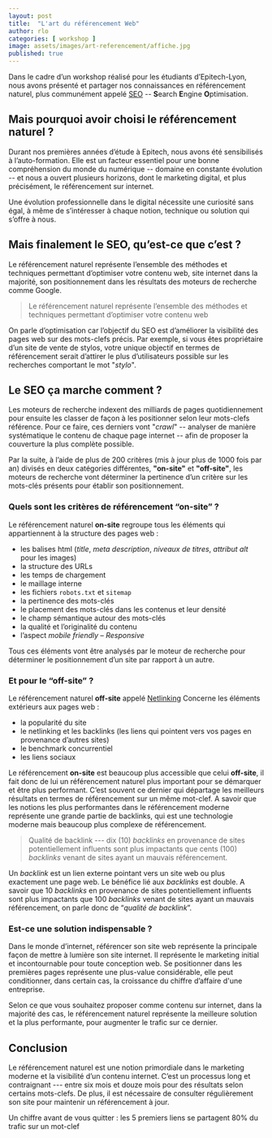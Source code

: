```yaml
---
layout: post
title:  "L'art du référencement Web"
author: rlo
categories: [ workshop ]
image: assets/images/art-referencement/affiche.jpg
published: true
---
```


Dans le cadre d’un workshop réalisé pour les étudiants d’Epitech-Lyon, nous avons présenté et partager nos connaissances en référencement naturel, plus communément appelé [SEO][1] -- **S**earch **E**ngine **O**ptimisation.

## Mais pourquoi avoir choisi le référencement naturel ?

Durant nos premières années d’étude à Epitech, nous avons été sensibilisés à l’auto-formation. Elle est un facteur essentiel pour une bonne compréhension du monde du numérique -- domaine en constante évolution -- et nous a ouvert plusieurs horizons, dont le marketing digital, et plus précisément, le référencement sur internet.

Une évolution professionnelle dans le digital nécessite une curiosité sans égal, à même de s’intéresser à chaque notion, technique ou solution qui s’offre à nous.

## Mais finalement le SEO, qu’est-ce que c’est ?

Le référencement naturel représente l’ensemble des méthodes et techniques permettant d’optimiser votre contenu web, site internet dans la majorité, son positionnement dans les résultats des moteurs de recherche comme Google.

> Le référencement naturel représente l’ensemble des méthodes et techniques permettant d’optimiser votre contenu web

On parle d’optimisation car l’objectif du SEO est d’améliorer la visibilité des pages web sur des mots-clefs précis. Par exemple, si vous êtes propriétaire d’un site de vente de stylos, votre unique objectif en termes de référencement serait d’attirer le plus d’utilisateurs possible sur les recherches comportant le mot "*stylo*".

## Le SEO ça marche comment ?

Les moteurs de recherche indexent des milliards de pages quotidiennement pour ensuite les classer de façon à les positionner selon leur mots-clefs référence. Pour ce faire, ces derniers vont "*crawl*" -- analyser de manière systématique le contenu de chaque page internet -- afin de proposer la couverture la plus complète possible.

Par la suite, à l’aide de plus de 200 critères (mis à jour plus de 1000 fois par an) divisés en deux catégories différentes, **"on-site"** et **"off-site"**, les moteurs de recherche vont déterminer la pertinence d’un critère sur les mots-clés présents pour établir son positionnement.

### Quels sont les critères de référencement “on-site” ?

Le référencement naturel **on-site** regroupe tous les éléments qui appartiennent à la structure des pages web :

- les balises html (*title*, *meta description*, *niveaux de titres*, *attribut alt* pour les images)
- la structure des URLs
- les temps de chargement
- le maillage interne
- les fichiers `robots.txt` et `sitemap`
- la pertinence des mots-clés
- le placement des mots-clés dans les contenus et leur densité
- le champ sémantique autour des mots-clés
- la qualité et l’originalité du contenu
- l’aspect *mobile friendly* – *Responsive*

Tous ces éléments vont être analysés par le moteur de recherche pour déterminer le positionnement d’un site par rapport à un autre.

### Et pour le “off-site” ?

Le référencement naturel **off-site** appelé [Netlinking][2] Concerne les éléments extérieurs aux pages web :
- la popularité du site
- le netlinking et les backlinks (les liens qui pointent vers vos pages en provenance d’autres sites)
- le benchmark concurrentiel
- les liens sociaux 

Le référencement **on-site** est beaucoup plus accessible que celui **off-site**, il fait donc de lui un référencement naturel plus important pour se démarquer et être plus performant. C’est souvent ce dernier qui départage les meilleurs résultats en termes de référencement sur un même mot-clef. A savoir que les notions les plus performantes dans le référencement moderne représente une grande partie de backlinks, qui est une technologie moderne mais beaucoup plus complexe de référencement.

> Qualité de backlink --- dix (10) *backlinks* en provenance de sites potentiellement influents sont plus impactants que cents (100) *backlinks* venant de sites ayant un mauvais référencement.

Un *backlink* est un lien externe pointant vers un site web ou plus exactement une page web. Le bénéfice lié aux *backlinks* est double. A savoir que 10 *backlinks* en provenance de sites potentiellement influents sont plus impactants que 100 *backlinks* venant de sites ayant un mauvais référencement, on parle donc de “*qualité de backlink*”.

### Est-ce une solution indispensable ?

Dans le monde d’internet, référencer son site web représente la principale façon de mettre à lumière son site internet. Il représente le marketing initial et incontournable pour toute conception web. Se positionner dans les premières pages représente une plus-value considérable, elle peut conditionner, dans certain cas, la croissance du chiffre d’affaire d'une entreprise.

Selon ce que vous souhaitez proposer comme contenu sur internet, dans la majorité des cas, le référencement naturel représente la meilleure solution et la plus performante, pour augmenter le trafic sur ce dernier.

## Conclusion

Le référencement naturel est une notion primordiale dans le marketing moderne et la visibilité d’un contenu internet. C’est un processus long et contraignant --- entre six mois et douze mois pour des résultats selon certains mots-clefs. De plus, il est nécessaire de consulter régulièrement son site pour maintenir un référencement à jour.

Un chiffre avant de vous quitter : les 5 premiers liens se partagent 80% du trafic sur un mot-clef


[1]: https://en.wikipedia.org/wiki/Search_engine_optimization
[2]: https://fr.wikipedia.org/wiki/Netlinking